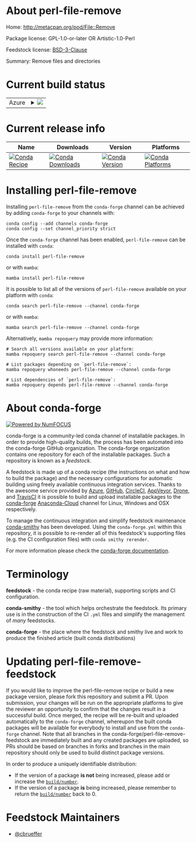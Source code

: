 About perl-file-remove
======================

Home: http://metacpan.org/pod/File::Remove

Package license: GPL-1.0-or-later OR Artistic-1.0-Perl

Feedstock license: [BSD-3-Clause](https://github.com/conda-forge/perl-file-remove-feedstock/blob/main/LICENSE.txt)

Summary: Remove files and directories

Current build status
====================


<table>
    
  <tr>
    <td>Azure</td>
    <td>
      <details>
        <summary>
          <a href="https://dev.azure.com/conda-forge/feedstock-builds/_build/latest?definitionId=17606&branchName=main">
            <img src="https://dev.azure.com/conda-forge/feedstock-builds/_apis/build/status/perl-file-remove-feedstock?branchName=main">
          </a>
        </summary>
        <table>
          <thead><tr><th>Variant</th><th>Status</th></tr></thead>
          <tbody><tr>
              <td>linux_64</td>
              <td>
                <a href="https://dev.azure.com/conda-forge/feedstock-builds/_build/latest?definitionId=17606&branchName=main">
                  <img src="https://dev.azure.com/conda-forge/feedstock-builds/_apis/build/status/perl-file-remove-feedstock?branchName=main&jobName=linux&configuration=linux_64_" alt="variant">
                </a>
              </td>
            </tr><tr>
              <td>osx_64</td>
              <td>
                <a href="https://dev.azure.com/conda-forge/feedstock-builds/_build/latest?definitionId=17606&branchName=main">
                  <img src="https://dev.azure.com/conda-forge/feedstock-builds/_apis/build/status/perl-file-remove-feedstock?branchName=main&jobName=osx&configuration=osx_64_" alt="variant">
                </a>
              </td>
            </tr>
          </tbody>
        </table>
      </details>
    </td>
  </tr>
</table>

Current release info
====================

| Name | Downloads | Version | Platforms |
| --- | --- | --- | --- |
| [![Conda Recipe](https://img.shields.io/badge/recipe-perl--file--remove-green.svg)](https://anaconda.org/conda-forge/perl-file-remove) | [![Conda Downloads](https://img.shields.io/conda/dn/conda-forge/perl-file-remove.svg)](https://anaconda.org/conda-forge/perl-file-remove) | [![Conda Version](https://img.shields.io/conda/vn/conda-forge/perl-file-remove.svg)](https://anaconda.org/conda-forge/perl-file-remove) | [![Conda Platforms](https://img.shields.io/conda/pn/conda-forge/perl-file-remove.svg)](https://anaconda.org/conda-forge/perl-file-remove) |

Installing perl-file-remove
===========================

Installing `perl-file-remove` from the `conda-forge` channel can be achieved by adding `conda-forge` to your channels with:

```
conda config --add channels conda-forge
conda config --set channel_priority strict
```

Once the `conda-forge` channel has been enabled, `perl-file-remove` can be installed with `conda`:

```
conda install perl-file-remove
```

or with `mamba`:

```
mamba install perl-file-remove
```

It is possible to list all of the versions of `perl-file-remove` available on your platform with `conda`:

```
conda search perl-file-remove --channel conda-forge
```

or with `mamba`:

```
mamba search perl-file-remove --channel conda-forge
```

Alternatively, `mamba repoquery` may provide more information:

```
# Search all versions available on your platform:
mamba repoquery search perl-file-remove --channel conda-forge

# List packages depending on `perl-file-remove`:
mamba repoquery whoneeds perl-file-remove --channel conda-forge

# List dependencies of `perl-file-remove`:
mamba repoquery depends perl-file-remove --channel conda-forge
```


About conda-forge
=================

[![Powered by
NumFOCUS](https://img.shields.io/badge/powered%20by-NumFOCUS-orange.svg?style=flat&colorA=E1523D&colorB=007D8A)](https://numfocus.org)

conda-forge is a community-led conda channel of installable packages.
In order to provide high-quality builds, the process has been automated into the
conda-forge GitHub organization. The conda-forge organization contains one repository
for each of the installable packages. Such a repository is known as a *feedstock*.

A feedstock is made up of a conda recipe (the instructions on what and how to build
the package) and the necessary configurations for automatic building using freely
available continuous integration services. Thanks to the awesome service provided by
[Azure](https://azure.microsoft.com/en-us/services/devops/), [GitHub](https://github.com/),
[CircleCI](https://circleci.com/), [AppVeyor](https://www.appveyor.com/),
[Drone](https://cloud.drone.io/welcome), and [TravisCI](https://travis-ci.com/)
it is possible to build and upload installable packages to the
[conda-forge](https://anaconda.org/conda-forge) [Anaconda-Cloud](https://anaconda.org/)
channel for Linux, Windows and OSX respectively.

To manage the continuous integration and simplify feedstock maintenance
[conda-smithy](https://github.com/conda-forge/conda-smithy) has been developed.
Using the ``conda-forge.yml`` within this repository, it is possible to re-render all of
this feedstock's supporting files (e.g. the CI configuration files) with ``conda smithy rerender``.

For more information please check the [conda-forge documentation](https://conda-forge.org/docs/).

Terminology
===========

**feedstock** - the conda recipe (raw material), supporting scripts and CI configuration.

**conda-smithy** - the tool which helps orchestrate the feedstock.
                   Its primary use is in the construction of the CI ``.yml`` files
                   and simplify the management of *many* feedstocks.

**conda-forge** - the place where the feedstock and smithy live and work to
                  produce the finished article (built conda distributions)


Updating perl-file-remove-feedstock
===================================

If you would like to improve the perl-file-remove recipe or build a new
package version, please fork this repository and submit a PR. Upon submission,
your changes will be run on the appropriate platforms to give the reviewer an
opportunity to confirm that the changes result in a successful build. Once
merged, the recipe will be re-built and uploaded automatically to the
`conda-forge` channel, whereupon the built conda packages will be available for
everybody to install and use from the `conda-forge` channel.
Note that all branches in the conda-forge/perl-file-remove-feedstock are
immediately built and any created packages are uploaded, so PRs should be based
on branches in forks and branches in the main repository should only be used to
build distinct package versions.

In order to produce a uniquely identifiable distribution:
 * If the version of a package **is not** being increased, please add or increase
   the [``build/number``](https://docs.conda.io/projects/conda-build/en/latest/resources/define-metadata.html#build-number-and-string).
 * If the version of a package **is** being increased, please remember to return
   the [``build/number``](https://docs.conda.io/projects/conda-build/en/latest/resources/define-metadata.html#build-number-and-string)
   back to 0.

Feedstock Maintainers
=====================

* [@cbrueffer](https://github.com/cbrueffer/)

